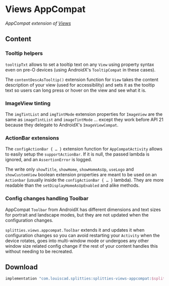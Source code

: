 # Views AppCompat

*AppCompat extension of [Views](../views)*

## Content

### Tooltip helpers

`tooltipTxt` allows to set a tooltip text on any `View` using property syntax
even on pre-O devices (using AndroidX's `TooltipCompat` in these cases).

The `contentDescAsTooltip()` extension function for `View` takes the content
description of your view (used for accessibility) and sets it as the tooltip
text so users can long press or hover on the view and see what it is.

### ImageView tinting

The `imgTintList` and `imgTintMode` extension properties for `ImageView` are
the same as `imageTintList` and `imageTintMode` … except they work before
API 21 because they delegate to AndroidX's `ImageViewCompat`.

### ActionBar extensions

The `configActionBar { … }` extension function for `AppCompatActivity`
allows to easily setup the `supportActionBar`. If it is null, the passed
lambda is ignored, and an `AssertionError` is logged.

The write only `showTitle`, `showHome`, `showHomeAsUp`, `useLogo` and
`showCustomView` boolean extension properties are meant to be used on an
`Actionbar` (usually inside the `configActionBar { … }` lambda). They are
more readable than the `setDisplayHomeAsUpEnabled` and alike methods.

### Config changes handling Toolbar

AppCompat `Toolbar` from AndroidX has different dimensions and text sizes
for portrait and landscape modes, but they are not updated when the
configuration changes.

`splitties.views.appcompat.Toolbar` extends it and
updates it when configuration changes so you can avoid restarting your
`Activity` when the device rotates, goes into multi-window mode or undergoes
any other window size related config change if the rest of your content
handles this without needing to be recreated.

## Download

```groovy
implementation "com.louiscad.splitties:splitties-views-appcompat:$splitties_version"
```
